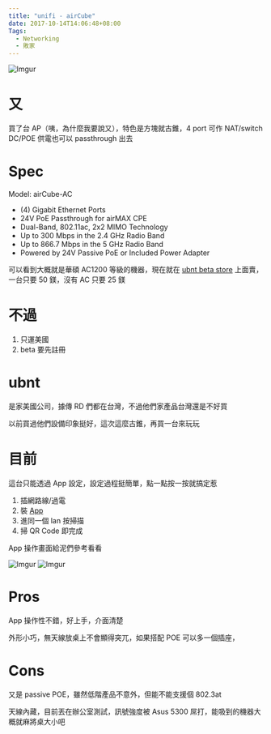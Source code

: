 ```yaml
---
title: "unifi - airCube"
date: 2017-10-14T14:06:48+08:00
Tags:
  - Networking
  - 敗家
---
```


![Imgur](https://imgur.com/3AjUuen.jpg)

# 又
買了台 AP（咦，為什麼我要說又），特色是方塊就古錐，4 port 可作 NAT/switch
DC/POE 供電也可以 passthrough 出去

<!--more-->


# Spec
Model: airCube-AC

- (4) Gigabit Ethernet Ports
- 24V PoE Passthrough for airMAX CPE
- Dual-Band, 802.11ac, 2x2 MIMO Technology
- Up to 300 Mbps in the 2.4 GHz Radio Band
- Up to 866.7 Mbps in the 5 GHz Radio Band
- Powered by 24V Passive PoE or Included Power Adapter


可以看到大概就是華碩 AC1200 等級的機器，現在就在 [ubnt beta store](https://store.ubnt.com/collections/beta) 上面賣，一台只要 50 鎂，沒有 AC 只要 25 鎂

# 不過
1. 只運美國
2. beta 要先註冊


# ubnt
是家美國公司，據傳 RD 們都在台灣，不過他們家產品台灣還是不好買

以前買過他們設備印象挺好，這次這麼古錐，再買一台來玩玩


# 目前
這台只能透過 App 設定，設定過程挺簡單，點一點按一按就搞定惹

1. 插網路線/過電
2. 裝 [App](https://play.google.com/store/apps/details?id=com.ubnt.umobile&hl=en)
3. 進同一個 lan 按掃描
4. 掃 QR Code 即完成


App 操作畫面給泥們參考看看

![Imgur](https://imgur.com/UnL1ZIH.jpg)
![Imgur](https://imgur.com/MR73Z5r.jpg)


# Pros
App 操作性不錯，好上手，介面清楚

外形小巧，無天線放桌上不會顯得突兀，如果搭配 POE 可以多一個插座，


# Cons

又是 passive POE，雖然低階產品不意外，但能不能支援個 802.3at

天線內藏，目前丟在辦公室測試，訊號強度被 Asus 5300 屌打，能吸到的機器大概就麻將桌大小吧
